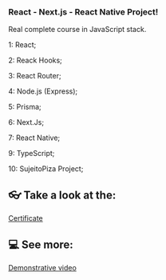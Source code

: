 ### React - Next.js - React Native Project!

Real complete course in JavaScript stack.

1: React;

2: Reack Hooks;

3: React Router;

4: Node.js (Express);

5: Prisma;

6: Next.Js;

7: React Native;

9: TypeScript;

10: SujeitoPiza Project;

## 👓 Take a look at the:
[Certificate](https://bit.ly/45Cn11k)

## 💻 See more:
[Demonstrative video](https://www.linkedin.com/feed/update/urn:li:activity:7099910401676431360/)
